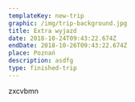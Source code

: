 ```yaml
---
templateKey: new-trip
graphic: /img/trip-background.jpg
title: Extra wyjazd
date: 2018-10-24T09:43:22.674Z
endDate: 2018-10-26T09:43:22.674Z
place: Poznań
description: asdfg
type: finished-trip
---
```

zxcvbmn
